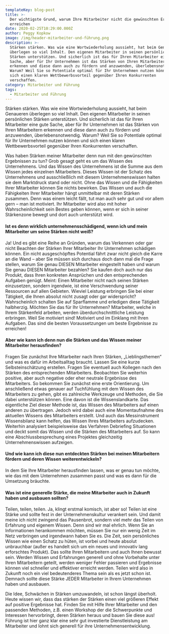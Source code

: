 ```yaml
---
templateKey: blog-post
title: >-
  Der wichtigste Grund, warum Ihre Mitarbeiter nicht die gewünschten Ergebnisse
  erreichen
date: 2020-02-25T10:29:00.000Z
author: Peggy Kopkow
image: /img/header-mitarbeiter-und-führung.png
description: >-
  Stärken stärken. Was wie eine Wortwiederholung aussieht, hat beim Genaueren
  überlegen so viel Inhalt. Den eigenen Mitarbeiter in seinen persönlichen
  Stärken unterstützen. Und sicherlich ist das für Ihren Mitarbeiter eine gute
  Sache, aber für Ihr Unternehmen ist das Stärken von Ihren Mitarbeitern
  erkennen und diese dann auch zu fördern und anzuwenden, überlebensnotwendig.
  Warum? Weil Sie so Potentiale optimal für Ihr Unternehmen nutzen können und
  sich einen klaren Wettbewerbsvorteil gegenüber Ihren Konkurrenten
  verschaffen. 
category: Mitarbeiter und Führung
tags:
  - Mitarbeiter und Führung
---
```

Stärken stärken. Was wie eine Wortwiederholung aussieht, hat beim Genaueren überlegen so viel Inhalt. Den eigenen Mitarbeiter in seinen persönlichen Stärken unterstützen. Und sicherlich ist das für Ihren Mitarbeiter eine gute Sache, aber für Ihr Unternehmen ist das Stärken von Ihren Mitarbeitern erkennen und diese dann auch zu fördern und anzuwenden, überlebensnotwendig. Warum? Weil Sie so Potentiale optimal für Ihr Unternehmen nutzen können und sich einen klaren Wettbewerbsvorteil gegenüber Ihren Konkurrenten verschaffen. 

Was haben Stärken meiner Mitarbeiter denn nun mit den gewünschten Ergebnissen zu tun? Grob gesagt geht es um das Wissen des Unternehmens. Und das Wissen des Unternehmens ist die Summe aus dem Wissen jedes einzelnen Mitarbeiters. Dieses Wissen ist der Schatz des Unternehmens und ausschließlich mit diesem Unternehmenswissen halten sie dem Marktdruck stand oder nicht. Ohne das Wissen und die Fähigkeiten Ihrer Mitarbeiter können Sie nichts bewirken. Das Wissen und auch die Fähigkeiten Ihrer Mitarbeiter hängt unmittelbar mit deren Stärken zusammen. Denn was einem leicht fällt, tut man auch sehr gut und vor allem gern – man ist motiviert. Ihr Mitarbeiter wird also mit hoher Wahrscheinlichkeit sein Bestes geben können, wenn er sich in seiner Stärkenzone bewegt und dort auch unterstützt wird.

#### Ist es denn wirklich unternehmensschädigend, wenn ich und mein Mitarbeiter um seine Stärken nicht weiß?

Ja! Und es gibt eine Reihe an Gründen, warum das Verkennen oder gar nicht Beachten der Stärken Ihrer Mitarbeiter Ihr Unternehmen schädigen können. Ein nicht ausgeschöpftes Potential fährt zwar nicht gleich die Karre an die Wand – aber Sie müssen sich durchaus doch dann mal die Frage stellen, warum Sie genau DIESEN Mitarbeiter eingestellt haben und warum Sie genau DIESEN Mitarbeiter bezahlen? Sie kaufen doch auch nur das Produkt, dass Ihren konkreten Ansprüchen und den entsprechenden Aufgaben genügt. Meint: Einen Mitarbeiter nicht nach seinen Stärken einzusetzen, sondern irgendwie, ist eine Verschwendung seiner Ressourcen auf allen Gebieten. Wieviel Leistung erbringen Sie bei einer Tätigkeit, die Ihnen absolut nicht zusagt oder gar widerspricht? Wahrscheinlich schalten Sie auf Sparflamme und erledigen diese Tätigkeit halbherzig. Möchten Sie das für Ihr Unternehmen? Mitarbeiter, welche in Ihrem Stärkenfeld arbeiten, werden überdurchschnittliche Leistung erbringen. Weil Sie motiviert sind! Motiviert und im Einklang mit Ihren Aufgaben. Das sind die besten Voraussetzungen um beste Ergebnisse zu erreichen!

#### Aber wie kann ich denn nun die Stärken und das Wissen meiner Mitarbeiter herausfinden?

Fragen Sie zunächst Ihre Mitarbeiter nach Ihren Stärken, „Lieblingsthemen“ und was es dafür im Arbeitsalltag braucht. Lassen Sie eine kurze Selbsteinschätzung erstellen. Fragen Sie eventuell auch Kollegen nach den Stärken des entsprechenden Mitarbeiters. Beobachten Sie weiterhin positive, aber auch negative oder eher neutrale Ergebnisse des Mitarbeiters. So bekommen Sie zunächst eine erste Orientierung. Um anschließend etwas genauer auf Tuchfühlung mit dem Wissen des Mitarbeiters zu gehen, gibt es zahlreiche Werkzeuge und Methoden, die Sie dabei unterstützen können. Eine davon ist die Wissenslandkarte. Das eigentliche Ziel dieser Methode ist, das Wissen des Mitarbeiters auf einen anderen zu übertragen. Jedoch wird dabei auch eine Momentaufnahme des aktuellen Wissens des Mitarbeiters erstellt. Und auch das Messinstrument Wissensbilanz kann helfen, das Wissen Ihres Mitarbeiters aufzudecken. Weiterhin analysiert beispielsweise das Verfahren Debriefing Situationen und deckt somit das Wissen und die Stärken des Mitarbeiters auf. So kann eine Abschlussbesprechung eines Projektes gleichzeitig Unternehmenswissen aufzeigen.

#### Und wie kann ich diese nun entdeckten Stärken bei meinen Mitarbeitern fördern und deren Wissen weiterentwickeln?

In dem Sie Ihre Mitarbeiter herausfinden lassen, was er genau tun möchte, wie das mit dem Unternehmen zusammen passt und was es dann für die Umsetzung bräuchte.

#### Was ist eine generelle Stärke, die meine Mitarbeiter auch in Zukunft haben und ausbauen sollten?

Teilen, teilen, teilen. Ja, klingt erstmal komisch, ist aber so! Teilen ist eine Stärke und sollte fest in der Unternehmenskultur verankert sein. Und damit meine ich nicht zwingend das Pausenbrot, sondern viel mehr das Teilen von Erfahrung und eigenem Wissen. Denn sind wir mal ehrlich. Wenn Sie an Informationen herankommen möchten, müssen Sie nur ein wenig Zeit im Netz verbringen und irgendwann haben Sie es. Die Zeit, sein persönliches Wissen wie einen Schatz zu hüten, ist vorbei und heute absolut unbrauchbar (außer es handelt sich um ein neues und innovativ lang erforschtes Produkt). Das sollte Ihren Mitarbeitern und auch Ihnen bewusst sein. Werden Wissen und Erfahrungen generell und ohne Vorbehalte unter Ihren Mitarbeitern geteilt, werden weniger Fehler passieren und Ergebnisse können viel schneller und effektiver erreicht werden. Teilen wird also in Zukunft noch ein viel bedeutenderes Thema sein als es jetzt schon ist. Demnach sollte diese Stärke JEDER Mitarbeiter in Ihrem Unternehmen haben und ausbauen.

Die Idee, Schwächen in Stärken umzuwandeln, ist schon längst überholt. Heute wissen wir, dass das stärken der Stärken einen viel größeren Effekt auf positive Ergebnisse hat. Finden Sie mit Hilfe Ihrer Mitarbeiter und den passenden Methoden, z.B. einen Workshop der die Schwerpunkte und Interessen hervorbringt, deren Stärken heraus und bauen Sie diese aus! Führung ist hier ganz klar eine sehr gut investierte Dienstleistung am Mitarbeiter und lohnt sich generell für ihre Unternehmensentwicklung.
